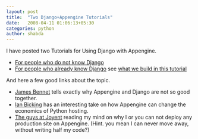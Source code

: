 ```yaml
---
layout: post
title:  "Two Django+Appengine Tutorials"
date:   2008-04-11 01:06:13+05:30
categories: python
author: shabda
---
```

I have posted two Tutorials for Using Django with Appengine.

- [For people who do not know Django](http://www.42topics.com/dumps/django/docs.html)
- [For people who already know Django](http://www.42topics.com/dumps/appengine/doc.html)  see [what we build in this tutorial](http://blogango.appspot.com/)

And here a few good links about the topic.

- [James Bennet](http://www.b-list.org/weblog/2008/apr/08/batteries-sold-separately/) tells exactly why Appengine and Django are not so good together.
- [Ian Bicking](http://blog.ianbicking.org/2008/04/09/app-engine-commodity-vs-proprietary/) has an interesting take on how Appengine can change the economics of Python hosting.
- [The guys at Joyent](http://www.joyeur.com/2008/04/08/let-my-people-have-root) reading my mind on why I or you can not deploy any production site on Appengine. (Hint. you mean I can never move away, without writing half my code?)

